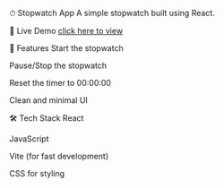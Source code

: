 ⏱ Stopwatch App
A simple stopwatch built using React.

🔗 Live Demo [click here to view](https//:stopwatch-nu-drab.vercel.app)

🚀 Features
Start the stopwatch

Pause/Stop the stopwatch

Reset the timer to 00:00:00

Clean and minimal UI

🛠️ Tech Stack
React

JavaScript

Vite (for fast development)

CSS for styling
